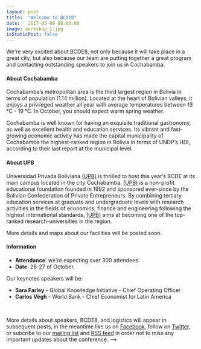 ```yaml
---
layout: post
title:  "Welcome to BCDE8"
date:   2017-05-09 08:00:00
image: workshop_1.jpg
isStaticPost: false
---
```


We're very excited about BCDE8, not only because it will take place in a great city,
but also because our team are putting together a great program and contacting outstanding
speakers to join us in Cochabamba.

#### About Cochabamba

Cochabamba’s metropolitan area is the third largest region in Bolivia in terms of population (1.14 million). Located at the heart of Bolivian valleys, it enjoys a privileged weather all year with average temperatures between 13 °C - 19 °C. In October, you should expect warm spring weather.

Cochabamba is well known for having an exquisite traditional gastronomy, as well as excellent health and education services. Its vibrant and fast-growing economic activity has made the capital municipality of Cochabamba the highest-ranked region in Bolivia in terms of UNDP’s HDI, according to their last report at the municipal level.

#### About UPB

Universidad Privada Boliviana [(UPB)](http://www.upb.edu/en) is thrilled to host this year’s BCDE at its main campus located in the city Cochabamba. [(UPB)](http://www.upb.edu/en) is a non-profit educational foundation founded in 1992 and sponsored ever-since by the Bolivian Confederation of Private Entrepreneurs. By combining tertiary education services at graduate and undergraduate levels with research activities in the fields of economics, finance and engineering following the highest international standards, [(UPB)](http://www.upb.edu/en) aims at becoming one of the top-ranked research-universities in the region.

More details and maps about our facilities will be posted soon.

#### Information

* **Attendance**: we're expecting over 300 attendees.
* **Date**: 26-27 of October.

Our keynotes speakers will be:

* **Sara Farley** - Global Knowledge Initiative - Chief Operating Officer<br>
* **Carlos Végh** - World Bank - Chief Economist for Latin America<br>
<br>

More details about speakers, BCDE8, and logistics will appear in subsequent posts, in the meantime like us on [Facebook](https://facebook.com/SEBOL), follow on [Twitter](https://twitter.com/intent/user?screen_name=BCDE8), or subcribe to our [mailing list](http://gdg.us5.list-manage1.com/subscribe/post?u=9fc8aa205b0521b5f05fc8e1e&id=ae0fb459fc) and [RSS feed](http://devfest.gdg.org.ua/feed.xml) in order not to miss any important updates about the conference. -->

